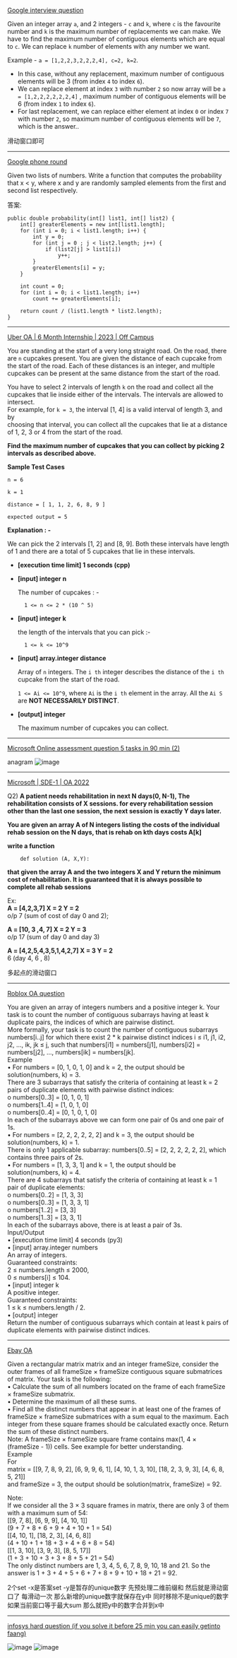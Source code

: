 [Google interview question](https://leetcode.com/discuss/interview-question/2064289/Google-interview-question)

Given an integer array  `a`, and 2 integers -  `c`  and  `k`, where  `c`  is the favourite number and  `k`  is the maximum number of replacements we can make. We have to find the maximum number of contiguous elements which are equal to  `c`. We can replace  `k`  number of elements with any number we want.

Example -  `a = [1,2,2,3,2,2,2,4], c=2, k=2`.

-   In this case, without any replacement, maximum number of contiguous elements will be 3 (from index  `4`  to index  `6`).
-   We can replace element at index  `3`  with number  `2`  so now array will be  `a = [1,2,2,2,2,2,2,4]`  , maximum number of contiguous elements will be 6 (from index  `1`  to index  `6`).
-   For last replacement, we can replace either element at index  `0`  or index  `7`  with number  `2`, so maximum number of contiguous elements will be  `7`, which is the answer..

滑动窗口即可

------------

[Google phone round](https://leetcode.com/discuss/interview-question/1107192/Google-phone-round)

Given two lists of numbers. Write a function that computes the probability that x < y, where x and y are randomly sampled elements from the first and second list respectively.

答案:
```
public double probability(int[] list1, int[] list2) {
    int[] greaterElements = new int[list1.length];
    for (int i = 0; i < list1.length; i++) {
        int y = 0;
        for (int j = 0 ; j < list2.length; j++) {
            if (list2[j] > list1[i])
                y++;
        }
        greaterElements[i] = y;
    }

    int count = 0;
    for (int i = 0; i < list1.length; i++)
        count += greaterElements[i];
   
    return count / (list1.length * list2.length);
}
```

---------------

[Uber OA | 6 Month Internship | 2023 | Off Campus](https://leetcode.com/discuss/interview-question/2624313/Uber-OA-or-6-Month-Internship-or-2023-or-Off-Campus)

You are standing at the start of a very long straight road. On the road, there are  `n`  cupcakes present. You are given the distance of each cupcake from the start of the road. Each of these distances is an integer, and multiple cupcakes can be present at the same distance from the start of the road.

You have to select 2 intervals of length  `k`  on the road and collect all the cupcakes that lie inside either of the intervals. The intervals are allowed to intersect.  
For example, for  `k = 3`, the interval [1, 4] is a valid interval of length 3, and by  
choosing that interval, you can collect all the cupcakes that lie at a distance of 1, 2, 3 or 4 from the start of the road.

**Find the maximum number of cupcakes that you can collect by picking 2 intervals as described above.**

**Sample Test Cases**

`n = 6`

`k = 1`

`distance = [ 1, 1, 2, 6, 8, 9 ]`

`expected output = 5`

**Explanation : -**

We can pick the 2 intervals [1, 2] and [8, 9]. Both these intervals have length of 1 and there are a total of 5 cupcakes that lie in these intervals.

-   **[execution time limit] 1 seconds (cpp)**
    
-   **[input] integer n**
    
    The number of cupcakes : -
    
    ```
      1 <= n <= 2 * (10 ^ 5)
    
    ```
    
-   **[input] integer k**
    
    the length of the intervals that you can pick :-
    
    ```
      1 <= k <= 10^9
    
    ```
    
-   **[input] array.integer distance**
    
    Array of  `n`  integers. The  `i th`  integer describes the distance of the  `i th`  cupcake from the start of the road.
    
    `1 <= Ai <= 10^9`, where  `Ai`  is the  `i th`  element in the array. All the  `Ai S`  are  **NOT NECESSARILY DISTINCT**.
    
-   **[output] integer**
    
    The maximum number of cupcakes you can collect.

-------------

[Microsoft Online assessment question 5 tasks in 90 min (2)](https://leetcode.com/discuss/interview-question/2220156/Microsoft-Online-assessment-question-5-tasks-in-90-min-%282%29)

anagram
![image](https://assets.leetcode.com/users/images/621c675c-b777-4559-8080-13c050cffda8_1656625048.6044838.png)

---------

[Microsoft | SDE-1 | OA 2022](https://leetcode.com/discuss/interview-question/2055241/Microsoft-or-SDE-1-or-OA-2022)

Q2)  **A patient needs rehabilitation in next N days(0, N-1), The rehabilitation consists of X sessions. for every rehabilitation session other than the last one session, the next session is exactly Y days later.**

**You are given an array A of N integers listing the costs of the individual rehab session on the N days, that is rehab on kth days costs A[k]**

**write a function**

```
    def solution (A, X,Y):

```

**that given the array A and the two integers X and Y return the minimum cost of rehabilitation. It is guaranteed that it is always possible to complete all rehab sessions**

Ex:  
**A = [4,2,3,7] X = 2 Y = 2**  
o/p 7 (sum of cost of day 0 and 2);

**A = [10, 3 ,4, 7] X = 2 Y = 3**  
o/p 17 (sum of day 0 and day 3)

**A = [4,2,5,4,3,5,1,4,2,7] X = 3 Y = 2**  
6 (day 4, 6 , 8)

多起点的滑动窗口 

-----------

[Roblox OA question](https://leetcode.com/discuss/interview-question/2567955/HARD-Roblox-OA-question)

You are given an array of integers numbers and a positive integer k. Your task is to count the number of contiguous subarrays having at least k duplicate pairs, the indices of which are pairwise distinct.  
More formally, your task is to count the number of contiguous subarrays numbers[i..j] for which there exist 2 * k pairwise distinct indices i ≤ i1, j1, i2, j2, ..., ik, jk ≤ j, such that numbers[i1] = numbers[j1], numbers[i2] = numbers[j2], ..., numbers[ik] = numbers[jk].  
Example  
• For numbers = [0, 1, 0, 1, 0] and k = 2, the output should be solution(numbers, k) = 3.  
There are 3 subarrays that satisfy the criteria of containing at least k = 2 pairs of duplicate elements with pairwise distinct indices:  
o numbers[0..3] = [0, 1, 0, 1]  
o numbers[1..4] = [1, 0, 1, 0]  
o numbers[0..4] = [0, 1, 0, 1, 0]  
In each of the subarrays above we can form one pair of 0s and one pair of 1s.  
• For numbers = [2, 2, 2, 2, 2, 2] and k = 3, the output should be solution(numbers, k) = 1.  
There is only 1 applicable subarray: numbers[0..5] = [2, 2, 2, 2, 2, 2], which contains three pairs of 2s.  
• For numbers = [1, 3, 3, 1] and k = 1, the output should be solution(numbers, k) = 4.  
There are 4 subarrays that satisfy the criteria of containing at least k = 1 pair of duplicate elements:  
o numbers[0..2] = [1, 3, 3]  
o numbers[0..3] = [1, 3, 3, 1]  
o numbers[1..2] = [3, 3]  
o numbers[1..3] = [3, 3, 1]  
In each of the subarrays above, there is at least a pair of 3s.  
Input/Output  
• [execution time limit] 4 seconds (py3)  
• [input] array.integer numbers  
An array of integers.  
Guaranteed constraints:  
2 ≤ numbers.length ≤ 2000,  
0 ≤ numbers[i] ≤ 104.  
• [input] integer k  
A positive integer.  
Guaranteed constraints:  
1 ≤ k ≤ numbers.length / 2.  
• [output] integer  
Return the number of contiguous subarrays which contain at least k pairs of duplicate elements with pairwise distinct indices.

----

[Ebay OA](https://leetcode.com/discuss/interview-question/2704151/Ebay-OA)

Given a rectangular matrix matrix and an integer frameSize, consider the outer frames of all frameSize × frameSize contiguous square submatrices of matrix. Your task is the following:  
• Calculate the sum of all numbers located on the frame of each frameSize × frameSize submatrix.  
• Determine the maximum of all these sums.  
• Find all the distinct numbers that appear in at least one of the frames of frameSize × frameSize submatrices with a sum equal to the maximum. Each integer from these square frames should be calculated exactly once. Return the sum of these distinct numbers.  
Note: A frameSize × frameSize square frame contains max(1, 4 × (frameSize - 1)) cells. See example for better understanding.  
Example  
For  
matrix = [[9, 7, 8, 9, 2], [6, 9, 9, 6, 1], [4, 10, 1, 3, 10], [18, 2, 3, 9, 3], [4, 6, 8, 5, 21]]  
and frameSize = 3, the output should be solution(matrix, frameSize) = 92.

Note:  
If we consider all the 3 × 3 square frames in matrix, there are only 3 of them with a maximum sum of 54:  
[[9, 7, 8], [6, 9, 9], [4, 10, 1]]  
(9 + 7 + 8 + 6 + 9 + 4 + 10 + 1 = 54)  
[[4, 10, 1], [18, 2, 3], [4, 6, 8]]  
(4 + 10 + 1 + 18 + 3 + 4‍‍‌‌‌‌‌‍‌‌‍‌‍‍‌‍‌‍‍‌ + 6 + 8 = 54)  
[[1, 3, 10], [3, 9, 3], [8, 5, 17]]  
(1 + 3 + 10 + 3 + 3 + 8 + 5 + 21 = 54)  
The only distinct numbers are 1, 3, 4, 5, 6, 7, 8, 9, 10, 18 and 21. So the answer is 1 + 3 + 4 + 5 + 6 + 7 + 8 + 9 + 10 + 18 + 21 = 92.

2个set  -x是答案set  -y是暂存的unique数字
先预处理二维前缀和 然后就是滑动窗口了 每滑动一次 那么新增的unique数字就保存在y中 同时移除不是unique的数字 如果当前窗口等于最大sum 那么就把y中的数字合并到x中

------

[infosys hard question (if you solve it before 25 min you can easily getinto faang)](https://leetcode.com/discuss/interview-question/2734425/infosys-hard-question-%28if-you-solve-it-before-25-min-you-can-easily-getinto-faang%29)

![image](https://assets.leetcode.com/users/images/f8b0f336-efa4-4b19-9163-eda3436eb372_1666499390.9713988.jpeg)
![image](https://assets.leetcode.com/users/images/2b638a44-fe8b-44aa-82a4-86e4c23fe46b_1666499408.7006721.jpeg)


<!--stackedit_data:
eyJoaXN0b3J5IjpbNTk1MTIyODAzLDEyNjMxOTQyMDQsMzIwND
IzODA4LC0xMTMyMjU5MDEsNzMwOTk4MTE2XX0=
-->